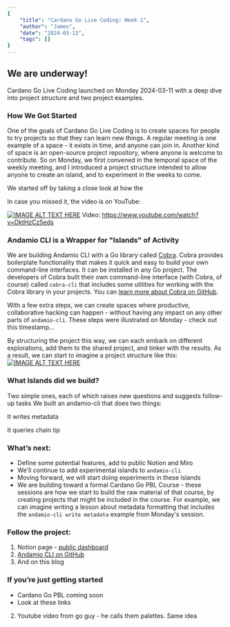 ```yaml
---
{
    "title": "Cardano Go Live Coding: Week 1",
    "author": "James",
    "date": "2024-03-13",
    "tags": []
}
---
```


## We are underway!

Cardano Go Live Coding launched on Monday 2024-03-11 with a deep dive into project structure and two project examples.

### How We Got Started

One of the goals of Cardano Go Live Coding is to create spaces for people to try projects so that they can learn new things. A regular meeting is one example of a space - it exists in time, and anyone can join in. Another kind of space is an open-source project repository, where anyone is welcome to contribute. So on Monday, we first convened in the temporal space of the weekly meeting, and I introduced a project structure intended to allow anyone to create an island, and to experiment in the weeks to come.

We started off by taking a close look at how the

In case you missed it, the video is on YouTube:

[![IMAGE ALT TEXT HERE](https://img.youtube.com/vi/DktHzCz5eds/0.jpg)](https://www.youtube.com/watch?v=DktHzCz5eds)
Video: https://www.youtube.com/watch?v=DktHzCz5eds

### Andamio CLI is a Wrapper for "Islands" of Activity
We are building Andamio CLI with a Go library called [Cobra](https://cobra.dev/). Cobra provides boilerplate functionality that makes it quick and easy to build your own command-line interfaces. It can be installed in any Go project. The developers of Cobra built their own command-line interface (with Cobra, of course) called `cobra-cli` that includes some utilities for working with the Cobra library in your projects. You can [learn more about Cobra on GitHub](https://github.com/spf13/cobra).

With a few extra steps, we can create spaces where productive, collaborative hacking can happen - without having any impact on any other parts of `andamio-cli`. These steps were illustrated on Monday - check out this timestamp...

By structuring the project this way, we can each embark on different explorations, add them to the shared project, and tinker with the results. As a result, we can start to imagine a project structure like this:
[![IMAGE ALT TEXT HERE](/blog/004-miro.png)](https://miro.com/app/board/uXjVNiCr_Y4=/?share_link_id=306678561031)

### What Islands did we build?
Two simple ones, each of which raises new questions and suggests follow-up tasks
We built an andamio-cli that does two things:

It writes metadata

It queries chain tip

### What’s next:
- Define some potential features, add to public Notion and Miro
- We'll continue to add experimental islands to `andamio-cli`
- Moving forward, we will start doing experiments in these islands
- We are building toward a formal Cardano Go PBL Course - these sessions are how we start to build the raw material of that course, by creating projects that might be included in the course. For example, we can imagine writing a lesson about metadata formatting that includes the `andamio-cli write metadata` example from Monday's session.

### Follow the project:

1. Notion page - [public dashboard](https://andamio.notion.site/Open-Source-Cardano-Go-Libraries-Docs-Andamio-CLI-5266383e226246edb37d4c859d2a0a31?pvs=4)
2. [Andamio CLI on GitHub](https://github.com/Andamio-Platform/andamio-cli)
3. And on this blog

### If you’re just getting started

- Cardano Go PBL coming soon
- Look at these links
2. Youtube video from go guy - he calls them palettes. Same idea
